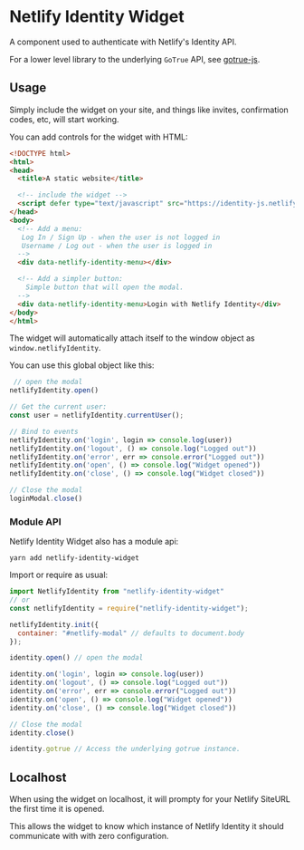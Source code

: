 # Netlify Identity Widget

A component used to authenticate with Netlify's Identity API.

For a lower level library to the underlying `GoTrue` API, see [gotrue-js](https://github.com/netlify/gotrue-js).

## Usage

Simply include the widget on your site, and things like invites, confirmation codes, etc, will start working.

You can add controls for the widget with HTML:

```html
<!DOCTYPE html>
<html>
<head>
  <title>A static website</title>

  <!-- include the widget -->
  <script defer type="text/javascript" src="https://identity-js.netlify.com/v1/widget.js"></script>
</head>
<body>
  <!-- Add a menu:
   Log In / Sign Up - when the user is not logged in
   Username / Log out - when the user is logged in
  -->
  <div data-netlify-identity-menu></div>

  <!-- Add a simpler button:
    Simple button that will open the modal.
  -->
  <div data-netlify-identity-menu>Login with Netlify Identity</div>
</body>
</html>
```

The widget will automatically attach itself to the window object as `window.netlifyIdentity`.

You can use this global object like this:

```js
 // open the modal
netlifyIdentity.open()

// Get the current user:
const user = netlifyIdentity.currentUser();

// Bind to events
netlifyIdentity.on('login', login => console.log(user))
netlifyIdentity.on('logout', () => console.log("Logged out"))
netlifyIdentity.on('error', err => console.error("Logged out"))
netlifyIdentity.on('open', () => console.log("Widget opened"))
netlifyIdentity.on('close', () => console.log("Widget closed"))

// Close the modal
loginModal.close()
```

### Module API

Netlify Identity Widget also has a module api:

```
yarn add netlify-identity-widget
```

Import or require as usual:

```js
import NetlifyIdentity from "netlify-identity-widget"
// or
const netlifyIdentity = require("netlify-identity-widget");

netlifyIdentity.init({
  container: "#netlify-modal" // defaults to document.body
});

identity.open() // open the modal

identity.on('login', login => console.log(user))
identity.on('logout', () => console.log("Logged out"))
identity.on('error', err => console.error("Logged out"))
identity.on('open', () => console.log("Widget opened"))
identity.on('close', () => console.log("Widget closed"))

// Close the modal
identity.close()

identity.gotrue // Access the underlying gotrue instance.
```

## Localhost

When using the widget on localhost, it will prompty for your Netlify SiteURL the first time it is opened.

This allows the widget to know which instance of Netlify Identity it should communicate with with zero
configuration.
